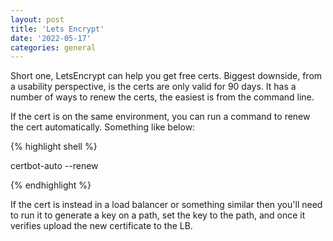 ```yaml
---
layout: post
title: 'Lets Encrypt'
date: '2022-05-17'
categories: general
---
```


Short one, LetsEncrypt can help you get free certs. Biggest downside, from a usability perspective, is the certs are only valid for 90 days. It has a number of ways to renew the certs, the easiest is from the command line. 

If the cert is on the same environment, you can run a command to renew the cert automatically. Something like below:

{% highlight shell %}

certbot-auto --renew

{% endhighlight %}

If the cert is instead in a load balancer or something similar then you'll need to run it to generate a key on a path, set the key to the path, and once it verifies upload the new certificate to the LB.